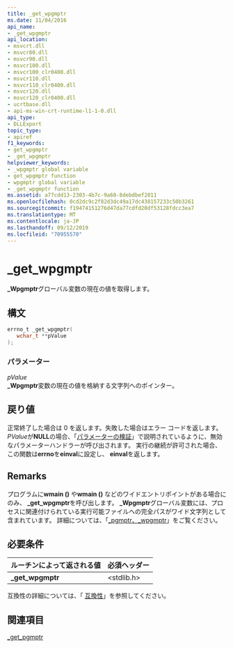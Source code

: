 ```yaml
---
title: _get_wpgmptr
ms.date: 11/04/2016
api_name:
- _get_wpgmptr
api_location:
- msvcrt.dll
- msvcr80.dll
- msvcr90.dll
- msvcr100.dll
- msvcr100_clr0400.dll
- msvcr110.dll
- msvcr110_clr0400.dll
- msvcr120.dll
- msvcr120_clr0400.dll
- ucrtbase.dll
- api-ms-win-crt-runtime-l1-1-0.dll
api_type:
- DLLExport
topic_type:
- apiref
f1_keywords:
- get_wpgmptr
- _get_wpgmptr
helpviewer_keywords:
- _wpgmptr global variable
- get_wpgmptr function
- wpgmptr global variable
- _get_wpgmptr function
ms.assetid: a77cdd13-2303-4b7c-9a60-8debdbef2011
ms.openlocfilehash: 0cd2dc9c2f82d3dc49a17dc438157233c50b3261
ms.sourcegitcommit: f19474151276d47da77cdfd20df53128fdcc3ea7
ms.translationtype: MT
ms.contentlocale: ja-JP
ms.lasthandoff: 09/12/2019
ms.locfileid: "70955570"
---
```

# <a name="_get_wpgmptr"></a>_get_wpgmptr

**_Wpgmptr**グローバル変数の現在の値を取得します。

## <a name="syntax"></a>構文

```C
errno_t _get_wpgmptr(
   wchar_t **pValue
);
```

### <a name="parameters"></a>パラメーター

*pValue*<br/>
**_Wpgmptr**変数の現在の値を格納する文字列へのポインター。

## <a name="return-value"></a>戻り値

正常終了した場合は 0 を返します。失敗した場合はエラー コードを返します。 *PValue*が**NULL**の場合、「[パラメーターの検証](../../c-runtime-library/parameter-validation.md)」で説明されているように、無効なパラメーターハンドラーが呼び出されます。 実行の継続が許可された場合、この関数は**errno**を**einval**に設定し、 **einval**を返します。

## <a name="remarks"></a>Remarks

プログラムに**wmain ()** や**wmain ()** などのワイドエントリポイントがある場合にのみ、 **_get_wpgmptr**を呼び出します。 **_Wpgmptr**グローバル変数には、プロセスに関連付けられている実行可能ファイルへの完全パスがワイド文字列として含まれています。 詳細については、「[_pgmptr、_wpgmptr](../../c-runtime-library/pgmptr-wpgmptr.md)」をご覧ください。

## <a name="requirements"></a>必要条件

|ルーチンによって返される値|必須ヘッダー|
|-------------|---------------------|
|**_get_wpgmptr**|\<stdlib.h>|

互換性の詳細については、「 [互換性](../../c-runtime-library/compatibility.md)」を参照してください。

## <a name="see-also"></a>関連項目

[_get_pgmptr](get-pgmptr.md)<br/>
